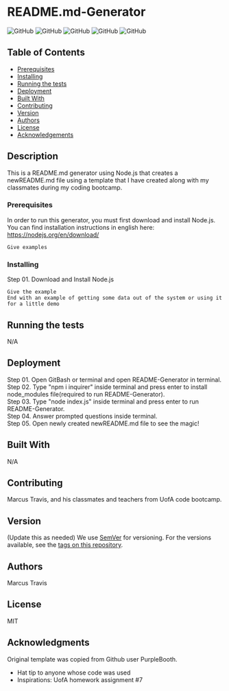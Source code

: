 # README.md-Generator

![GitHub](https://img.shields.io/github/repo-size/MarcusTravis/README-Generator?style=plastic) ![GitHub](https://img.shields.io/github/license/MarcusTravis/README-Generator?style=plastic) ![GitHub](https://img.shields.io/github/repo-size/MarcusTravis/README-Generator?style=plastic) ![GitHub](https://img.shields.io/github/languages/top/MarcusTravis/README-Generator?style=plastic) ![GitHub](https://img.shields.io/github/followers/MarcusTravis?style=social)

## Table of Contents

* [Prerequisites](#prerequisites)
* [Installing](#Installing)
* [Running the tests](#running-the-tests)
* [Deployment](#deployment)
* [Built With](#built-with)
* [Contributing](#contributing)
* [Version](#version)
* [Authors](#authors)
* [License](#license)
* [Acknowledgements](#acknowledgements)

## Description

This is a README.md generator using Node.js that creates a newREADME.md file using a template that I have created along with my classmates during my coding bootcamp.

### Prerequisites

In order to run this generator, you must first download and install Node.js. You can find installation instructions in english here: https://nodejs.org/en/download/

``` 
Give examples
```

### Installing

Step 01. Download and Install Node.js<br>


```
Give the example
End with an example of getting some data out of the system or using it for a little demo
```

## Running the tests

N/A

## Deployment

Step 01. Open GitBash or terminal and open README-Generator in terminal.<br>Step 02. Type "npm i inquirer" inside terminal and press enter to install node_modules file(required to run README-Generator).<br>Step 03. Type "node index.js" inside terminal and press enter to run README-Generator.<br>Step 04. Answer prompted questions inside terminal.<br>Step 05. Open newly created newREADME.md file to see the magic!

## Built With

N/A

## Contributing

Marcus Travis, and his classmates and teachers from UofA code bootcamp.

## Version
(Update this as needed)
We use [SemVer](http://semver.org/) for versioning. For the versions available, see the [tags on this repository](https://github.com/your/project/tags). 

## Authors

Marcus Travis


## License

MIT

## Acknowledgments

Original template was copied from Github user PurpleBooth.
* Hat tip to anyone whose code was used
* Inspirations: UofA homework assignment #7
